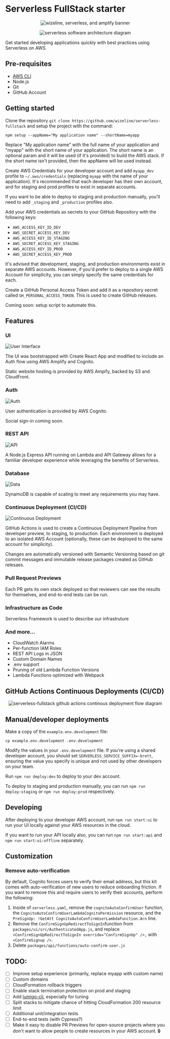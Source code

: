 # Serverless FullStack starter

<p align="center">
  <img src="https://raw.githubusercontent.com/wizeline/serverless-fullstack/master/wizeline-amplify-serverless-banner.png" alt="wizeline, serverless, and amplify banner">
</p>

<p align="center">
  <img src="https://raw.githubusercontent.com/wizeline/serverless-fullstack/master/docs/diagrams/cloud-architecture/software-architecture-diagram.png" alt="serverless software architecture diagram">
</p>

Get started developing applications quickly with best practices using Serverless on AWS.

## Pre-requisites

* [AWS CLI](https://docs.aws.amazon.com/polly/latest/dg/setup-aws-cli.html)
* Node.js
* Git
* GitHub Account

## Getting started

Clone the repository `git clone https://github.com/wizeline/serverless-fullstack` and setup the project with the command:

`npm setup --appName="My application name" --shortName=myapp`

Replace "My application name" with the full name of your application and "myapp" with the short name of your application. The short name is an optional param and it will be used (if it's provided) to build the AWS stack. If the short name isn't provided, then the appName will be used instead.

Create AWS Credentials for your developer account and add `myapp_dev` profile to `~/.aws/credentials` (replacing `myapp` with the name of your application). It's recommended that each developer has their own account, and for staging and prod profiles to exist in separate accounts.

If you want to be able to deploy to staging and production manually, you'll need to add `_staging` and `_production` profiles also.

Add your AWS credentials as secrets to your GitHub Repository with the following keys:

* `AWS_ACCESS_KEY_ID_DEV`
* `AWS_SECRET_ACCESS_KEY_DEV`
* `AWS_ACCESS_KEY_ID_STAGING`
* `AWS_SECRET_ACCESS_KEY_STAGING`
* `AWS_ACCESS_KEY_ID_PROD`
* `AWS_SECRET_ACCESS_KEY_PROD`

It's advised that development, staging, and production environments exist in separate AWS accounts. However, if you'd prefer to deploy to a single AWS Account for simplicity, you can simply specify the same credentials for each.

Create a GitHub Personal Access Token and add it as a repository secret called `GH_PERSONAL_ACCESS_TOKEN`. This is used to create GitHub releases.

Coming soon: setup script to automate this.

## Features

### UI

<img src="https://raw.githubusercontent.com/wizeline/serverless-fullstack/master/docs/diagrams/cloud-architecture/static-website-hosting.png" alt="User Interface">

The UI was bootstrapped with Create React App and modified to include an Auth flow using AWS Amplify and Cognito.

Static website hosting is provided by AWS Ampify, backed by S3 and CloudFront.

### Auth

<img src="https://raw.githubusercontent.com/wizeline/serverless-fullstack/master/docs/diagrams/cloud-architecture/users-auth.png" alt="Auth">

User authentication is provided by AWS Cognito.

Social sign-in coming soon.

### REST API

<img src="https://raw.githubusercontent.com/wizeline/serverless-fullstack/master/docs/diagrams/cloud-architecture/rest-api.png" alt="API">

A Node.js Express API running on Lambda and API Gateway allows for a familiar developer experience while leveraging the benefits of Serverless.

### Database

<img src="https://raw.githubusercontent.com/wizeline/serverless-fullstack/master/docs/diagrams/cloud-architecture/data.png" alt="Data">

DynamoDB is capable of scaling to meet any requirements you may have.

### Continuous Deployment (CI/CD)

<img src="https://raw.githubusercontent.com/wizeline/serverless-fullstack/master/docs/diagrams/ci-cd/diagram.png" alt="Continuous Deployment">

GitHub Actions is used to create a Continuous Deployment Pipeline from developer preview, to staging, to production. Each environment is deployed to an isolated AWS Account (optionally, these can be deployed to the same account for simplicity).

Changes are automatically versioned with Semantic Versioning based on git commit messages and immutable release packages created as GitHub relesaes.

### Pull Request Previews

Each PR gets its own stack deployed so that reviewers can see the results for themselves, and end-to-end tests can be run.

### Infrastructure as Code

Serverless Framework is used to describe our infrastruture

### And more...

* CloudWatch Alarms
* Per-function IAM Roles
* REST API Logs in JSON
* Custom Domain Names
* .env support
* Pruning of old Lambda Function Versions
* Lambda Functions optimized with Webpack
  
## GitHub Actions Continuous Deployments (CI/CD)

<p align="center">
  <img src="https://raw.githubusercontent.com/wizeline/serverless-fullstack/master/docs/diagrams/ci-cd/serverless-fullstack-github-actions-cd.png" alt="serverless-fullstack github actions continous deployment flow diagram">
</p>

## Manual/developer deployments

Make a copy of the `example.env.development` file:

```shell
cp example.env.development .env.development
```

Modify the values in your `.env.development` file. If you're using a shared developer account, you should set `SERVERLESS_SERVICE_SUFFIX=-brett`, ensuring the value you specify is unique and not used by other developers on your team.

Run `npm run deploy:dev` to deploy to your dev account.

To deploy to staging and production manually, you can run `npm run deploy:staging` or `npm run deploy:prod` respectively.

## Developing

After deploying to your developer AWS account, run `npm run start:ui` to run your UI locally against your AWS resources in the cloud.

If you want to run your API locally also, you can run `npm run start:api` and `npm run start:ui:offline` separately.

## Customization

### Remove auto-verification

By default, Cognito forces users to verify their email address, but this kit comes with auto-verification of new users to reduce onboarding friction. If you want to remove this and require users to verify their accounts, perform the following:

1. Inside of `serverless.yaml`, remove the `cognitoAutoConfirmUser` function, the `CognitoAutoConfirmUserLambdaCognitoPermission` resource, and the `PreSignUp: !GetAtt CognitoAutoConfirmUserLambdaFunction.Arn` line.
2. Remove the `ConfirmSignUpRedirectToSignIn`function from `packages/ui/src/AuthenticatedApp.js`, and replace `<ConfirmSignUpRedirectToSignIn override="ConfirmSignUp" />,` with `<ConfirmSignup />`.
3. Delete `packages/api/functions/auto-confirm-user.js`

## TODO:
- [ ] Improve setup experience (primarily, replace myapp with custom name)
- [ ] Custom domains
- [ ] CloudFormation rollback triggers
- [ ] Enable stack termination protection on prod and staging
- [ ] Add [lumigo-cli](https://www.npmjs.com/package/lumigo-cli), especially for tuning
- [ ] Split stacks to mitigate chance of hitting CloudFormation 200 resource limit
- [ ] Additional unit/integration tests
- [ ] End-to-end tests (with Cypress?)
- [ ] Make it easy to disable PR Previews for open-source projects where you don't want to allow people to create resources in your AWS account. 🔒
